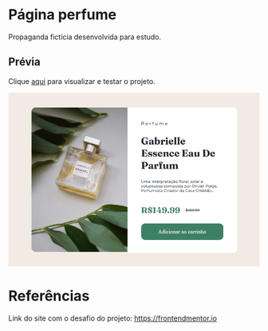 <h1>Página perfume</h1>

<p>Propaganda fictícia desenvolvida para estudo.</p>

<h2>Prévia</h2>

<p>Clique <a href="https://thainno.github.io/desconto-perfume/">aqui</a> para visualizar e testar o projeto.</p

<img src="https://github.com/Thainno/desconto-perfume/blob/main/Perfume.png"></img>

### 

<h1>Referências</h1>
<p>Link do site com o desafio do projeto: <a href="https://www.frontendmentor.io/"</a>https://frontendmentor.io</p>
